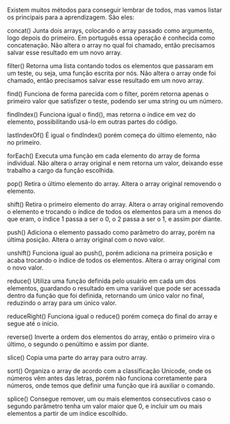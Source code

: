 Existem muitos métodos para conseguir lembrar de todos, mas vamos listar os principais para a aprendizagem. São eles:

concat()
    Junta dois arrays, colocando o array passado como argumento, logo depois do primeiro. Em português essa operação é conhecida como concatenação.
    Não altera o array no qual foi chamado, então precisamos salvar esse resultado em um novo array.

filter()
    Retorna uma lista contando todos os elementos que passaram em um teste, ou seja, uma função escrita por nós.
    Não altera o array onde foi chamado, então precisamos salvar esse resultado em um novo array.

find()
    Funciona de forma parecida com o filter, porém retorna apenas o primeiro valor que satisfizer o teste, podendo ser uma string ou um número.

findIndex()
    Funciona igual o find(), mas retorna o índice em vez do elemento, possibilitando usá-lo em outras partes do código.

lastIndexOf()
    É igual o findIndex() porém começa do último elemento, não no primeiro.

forEach()
    Executa uma função em cada elemento do array de forma individual.
    Não altera o array original e nem retorna um valor, deixando esse trabalho a cargo da função escolhida.

pop()
    Retira o último elemento do array.
    Altera o array original removendo o elemento.

shift()
    Retira o primeiro elemento do array.
    Altera o array original removendo o elemento e trocando o índice de todos os elementos para um a menos do que eram, o índice 1 passa a ser o 0, o 2 passa a ser o 1, e assim por diante.

push()
    Adiciona o elemento passado como parâmetro do array, porém na última posição.
    Altera o array original com o novo valor.

unshift()
    Funciona igual ao push(), porém adiciona na primeira posição e acaba trocando o índice de todos os elementos.
    Altera o array original com o novo valor.

reduce()
    Utiliza uma função definida pelo usuário em cada um dos elementos, guardando o resultado em uma variável que pode ser acessada dentro da função que foi definida, retornando um único valor no final, reduzindo o array para um único valor.

reduceRight()
    Funciona igual o reduce() porém começa do final do array e segue até o início.

reverse()
    Inverte a ordem dos elementos do array, então o primeiro vira o último, o segundo o penúltimo e assim por diante.

slice()
    Copia uma parte do array para outro array.

sort()
    Organiza o array de acordo com a classificação Unicode, onde os números vêm antes das letras, porém não funciona corretamente para números, onde temos que definir uma função que irá auxiliar o comando.

splice()
    Consegue remover, um ou mais elementos consecutivos caso o segundo parâmetro tenha um valor maior que 0, e incluir um ou mais elementos a partir de um índice escolhido.
